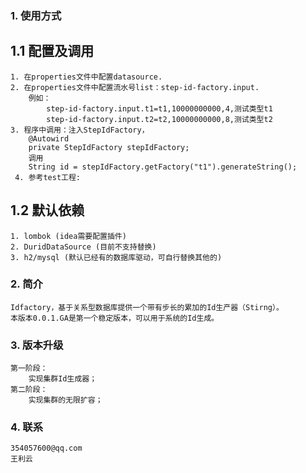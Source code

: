 ### 1. 使用方式
## 1.1 配置及调用
    1. 在properties文件中配置datasource.
    2. 在properties文件中配置流水号list：step-id-factory.input.
        例如：
            step-id-factory.input.t1=t1,10000000000,4,测试类型t1
            step-id-factory.input.t2=t2,10000000000,8,测试类型t2
    3. 程序中调用：注入StepIdFactory，
        @Autowird
        private StepIdFactory stepIdFactory;
        调用
        String id = stepIdFactory.getFactory("t1").generateString();
     4. 参考test工程:
        
        
## 1.2 默认依赖        
    1. lombok (idea需要配置插件)
    2. DuridDataSource (目前不支持替换)
    3. h2/mysql (默认已经有的数据库驱动，可自行替换其他的)
    
### 2. 简介
    Idfactory，基于关系型数据库提供一个带有步长的累加的Id生产器（Stirng）。 
    本版本0.0.1.GA是第一个稳定版本，可以用于系统的Id生成。
    
### 3. 版本升级
    第一阶段：
        实现集群Id生成器；
    第二阶段：
        实现集群的无限扩容；
        
### 4. 联系
    354057600@qq.com
    王利云